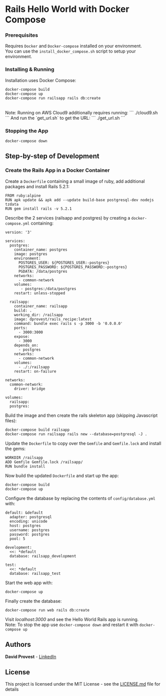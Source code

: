 # Rails Hello World with Docker Compose

### Prerequisites

Requires `Docker` and `Docker-compose` installed on your environment.</br>
You can use the `install_docker_compose.sh` script to setup your environment.

### Installing & Running

Installation uses Docker Compose:

```
docker-compose build
docker-compose up
docker-compose run railsapp rails db:create
```
</br>
Note: Running on AWS Cloud9 additionally requires running:
```
./cloud9.sh
```
And run the `get_url.sh` to get the URL:
```
./get_url.sh
```

### Stopping the App

```
docker-compose down
```

## Step-by-step of Development

### Create the Rails App in a Docker Container
Create a `Dockerfile` containing a small image of ruby, add additional packages and install Rails 5.2.1:
```
FROM ruby:alpine
RUN apk update && apk add --update build-base postgresql-dev nodejs tzdata
RUN gem install rails -v 5.2.1
```
Describe the 2 services (railsapp and postgres) by creating a `docker-compose.yml` containing:
```
version: '3'

services:
  postgres:
    container_name: postgres
    image: postgres
    environment:
      POSTGRES_USER: ${POSTGRES_USER:-postgres}
      POSTGRES_PASSWORD: ${POSTGRES_PASSWORD:-postgres}
      PGDATA: /data/postgres
    networks:
      - common-network
    volumes:
       - postgres:/data/postgres
    restart: unless-stopped

  railsapp:
    container_name: railsapp
    build: .
    working_dir: /railsapp
    image: dprovest/rails_recipe:latest
    command: bundle exec rails s -p 3000 -b '0.0.0.0'
    ports:
      - 3000:3000
    expose:
      - 3000
    depends_on:
      - postgres
    networks:
      - common-network
    volumes:
      - ./:/railsapp
    restart: on-failure

networks:
  common-network:
    driver: bridge

volumes:
  railsapp:
  postgres:

```
Build the image and then create the rails skeleton app (skipping Javascript files):
```
docker-compose build railsapp
docker-compose run railsapp rails new --database=postgresql -J .
```
Update the `Dockerfile` to copy over the `Gemfile` and `Gemfile.lock` and install the gems:

```
WORKDIR /railsapp
ADD Gemfile Gemfile.lock /railsapp/
RUN bundle install
```
Now build the updated `Dockerfile` and start up the app:
```
docker-compose build
docker-compose up
```
Configure the database by replacing the contents of `config/database.yml` with:
```
default: &default
  adapter: postgresql
  encoding: unicode
  host: postgres
  username: postgres
  password: postgres
  pool: 5

development:
  <<: *default
  database: railsapp_development

test:
  <<: *default
  database: railsapp_test
```
Start the web app with:
```
docker-compose up
```
Finally create the database:
```
docker-compose run web rails db:create
```
Visit *localhost:3000* and see the Hello World Rails app is running.</br>
Note: To stop the app use `docker-compose down` and restart it with `docker-compose up`</br>

## Authors

**David Provest** - [LinkedIn](https://www.linkedin.com/in/davidjprovest/)

## License

This project is licensed under the MIT License - see the [LICENSE.md](LICENSE.md) file for details
